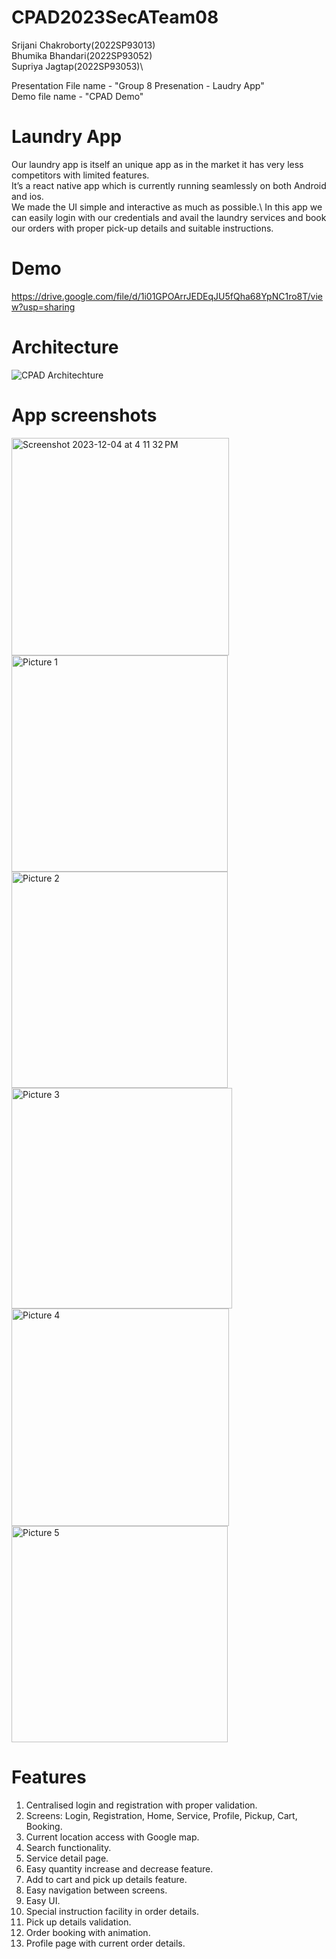 # CPAD2023SecATeam08
Srijani Chakroborty(2022SP93013)\
Bhumika Bhandari(2022SP93052)\
Supriya Jagtap(2022SP93053)\

Presentation File name - "Group 8 Presenation - Laudry App"\
Demo file name - "CPAD Demo"

# Laundry App

Our laundry app is itself an unique app as in the market it has very less competitors with limited features.\
It’s a react native app which is currently running seamlessly on both Android and ios.\
We made the UI simple and interactive as much as possible.\ 
In this app we can easily login with our credentials and avail the laundry services and book our orders with proper pick-up details and suitable instructions.

# Demo 
https://drive.google.com/file/d/1i01GPOArrJEDEqJU5fQha68YpNC1ro8T/view?usp=sharing

# Architecture
![CPAD Architechture](https://github.com/CPAD2023/CPAD2023SecATeam08/assets/128456915/bb5b21a1-cf68-463b-bbc5-23fc5dbd8515)

# App screenshots
<img width="348" alt="Screenshot 2023-12-04 at 4 11 32 PM" src="https://github.com/CPAD2023/CPAD2023SecATeam08/assets/128456915/b9ecbb9e-a9b1-484b-a6ef-fea291f509b1">
<img width="346" alt="Picture 1" src="https://github.com/CPAD2023/CPAD2023SecATeam08/assets/128456915/c7c03e88-0dc9-463a-bf60-4db1c693bf9f">
<img width="346" alt="Picture 2" src="https://github.com/CPAD2023/CPAD2023SecATeam08/assets/128456915/f1d2bbde-c921-4b6b-b980-f8a12eaa5677">
<img width="353" alt="Picture 3" src="https://github.com/CPAD2023/CPAD2023SecATeam08/assets/128456915/376514ee-18a2-45d6-bdff-73dcb46d3a16">
<img width="348" alt="Picture 4" src="https://github.com/CPAD2023/CPAD2023SecATeam08/assets/128456915/4419b7a4-8b73-4b23-940f-58b557de5b40">
<img width="346" alt="Picture 5" src="https://github.com/CPAD2023/CPAD2023SecATeam08/assets/128456915/519cf964-9d63-41f8-884b-21ffa997fd30">

# Features
1. Centralised login and registration with proper validation.
2. Screens: Login, Registration, Home, Service, Profile, Pickup, Cart, Booking.
3. Current location access with Google map.
4. Search functionality.
5. Service detail page.
6. Easy quantity increase and decrease feature.
7. Add to cart and pick up details feature.
8. Easy navigation between screens.
9. Easy UI.
10. Special instruction facility in order details.
11. Pick up details validation.
12. Order booking with animation.
13. Profile page with current order details.
